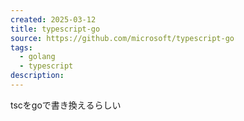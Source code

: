 ```yaml
---
created: 2025-03-12
title: typescript-go
source: https://github.com/microsoft/typescript-go
tags:
  - golang
  - typescript
description:
---
```

tscをgoで書き換えるらしい